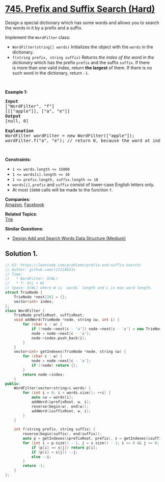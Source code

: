 # [745. Prefix and Suffix Search (Hard)](https://leetcode.com/problems/prefix-and-suffix-search/)

<p>Design a special dictionary which has some words and allows you to search the words in it by a prefix and a suffix.</p>

<p>Implement the <code>WordFilter</code> class:</p>

<ul>
	<li><code>WordFilter(string[] words)</code> Initializes the object with the <code>words</code> in the dictionary.</li>
	<li><code>f(string prefix, string suffix)</code> Returns <em>the index of the word in the dictionary</em> which has the prefix <code>prefix</code> and the suffix <code>suffix</code>. If there is&nbsp;more than one valid index, return <strong>the largest</strong> of them. If there is no such word in the dictionary, return <code>-1</code>.</li>
</ul>

<p>&nbsp;</p>
<p><strong>Example 1:</strong></p>

<pre><strong>Input</strong>
["WordFilter", "f"]
[[["apple"]], ["a", "e"]]
<strong>Output</strong>
[null, 0]

<strong>Explanation</strong>
WordFilter wordFilter = new WordFilter(["apple"]);
wordFilter.f("a", "e"); // return 0, because the word at index 0 has prefix = "a" and suffix = 'e".
</pre>

<p>&nbsp;</p>
<p><strong>Constraints:</strong></p>

<ul>
	<li><code>1 &lt;= words.length &lt;= 15000</code></li>
	<li><code>1 &lt;= words[i].length &lt;= 10</code></li>
	<li><code>1 &lt;= prefix.length, suffix.length&nbsp;&lt;= 10</code></li>
	<li><code>words[i]</code>, <code>prefix</code> and <code>suffix</code> consist of lower-case English letters only.</li>
	<li>At most <code>15000</code> calls will be made to the function <code>f</code>.</li>
</ul>


**Companies**:  
[Amazon](https://leetcode.com/company/amazon), [Facebook](https://leetcode.com/company/facebook)

**Related Topics**:  
[Trie](https://leetcode.com/tag/trie/)

**Similar Questions**:
* [Design Add and Search Words Data Structure (Medium)](https://leetcode.com/problems/design-add-and-search-words-data-structure/)

## Solution 1.

```cpp
// OJ: https://leetcode.com/problems/prefix-and-suffix-search/
// Author: github.com/lzl124631x
// Time:
//   * WordFilter: O(WL)
//   * f: O(L + W)
// Space: O(WL) where W is `words` length and L is max word length.
struct TrieNode {
    TrieNode *next[26] = {};
    vector<int> index;
};
class WordFilter {
    TrieNode prefixRoot, suffixRoot;
    void addWord(TrieNode *node, string &w, int i) {
        for (char c : w) {
            if (!node->next[c - 'a']) node->next[c - 'a'] = new TrieNode();
            node = node->next[c - 'a'];
            node->index.push_back(i);
        }
    }
    vector<int> getIndexes(TrieNode *node, string &w) {
        for (char c : w) {
            node = node->next[c - 'a'];
            if (!node) return {};
        }
        return node->index;
    }
public:
    WordFilter(vector<string>& words) {
        for (int i = 0; i < words.size(); ++i) {
            auto &w = words[i];
            addWord(&prefixRoot, w, i);
            reverse(begin(w), end(w));
            addWord(&suffixRoot, w, i);
        }
    }
    
    int f(string prefix, string suffix) {
        reverse(begin(suffix), end(suffix));
        auto p = getIndexes(&prefixRoot, prefix), s = getIndexes(&suffixRoot, suffix);
        for (int i = p.size() - 1, j = s.size() - 1; i >= 0 && j >= 0; ) {
            if (p[i] == s[j]) return p[i];
            if (p[i] < s[j]) --j;
            else --i;
        }
        return -1;
    }
};
```